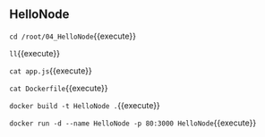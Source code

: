 <br>


## HelloNode

`cd /root/04_HelloNode`{{execute}}

`ll`{{execute}}

`cat app.js`{{execute}}

`cat Dockerfile`{{execute}}

`docker build -t HelloNode .`{{execute}}

`docker run -d --name HelloNode -p 80:3000 HelloNode`{{execute}}
